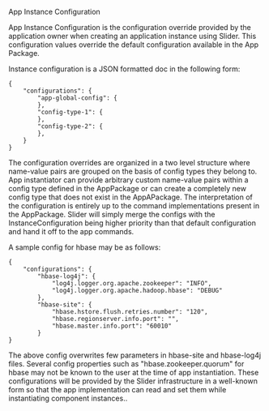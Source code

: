 App Instance Configuration

App Instance Configuration is the configuration override provided by the application owner when creating an application instance using Slider. This configuration values override the default configuration available in the App Package.

Instance configuration is a JSON formatted doc in the following form:

```
{
    "configurations": {
        "app-global-config": {
        },
        "config-type-1": {
        },
        "config-type-2": {
        },
    }
}
```


The configuration overrides are organized in a two level structure where name-value pairs are grouped on the basis of config types they belong to. App instantiator can provide arbitrary custom name-value pairs within a config type defined in the AppPackage or can create a completely new config type that does not exist in the AppAPackage. The interpretation of the configuration is entirely up to the command implementations present in the AppPackage. Slider will simply merge the configs with the InstanceConfiguration being higher priority than that default configuration and hand it off to the app commands.

A sample config for hbase may be as follows:


```
{
    "configurations": {
        "hbase-log4j": {
            "log4j.logger.org.apache.zookeeper": "INFO",
            "log4j.logger.org.apache.hadoop.hbase": "DEBUG"
        },
        "hbase-site": {
            "hbase.hstore.flush.retries.number": "120",
            "hbase.regionserver.info.port": "",
            "hbase.master.info.port": "60010"
        }
}
```


The above config overwrites few parameters in hbase-site and hbase-log4j files. Several config properties such as "hbase.zookeeper.quorum" for hbase may not be known to the user at the time of app instantiation. These configurations will be provided by the Slider infrastructure in a well-known form so that the app implementation can read and set them while instantiating component instances..

